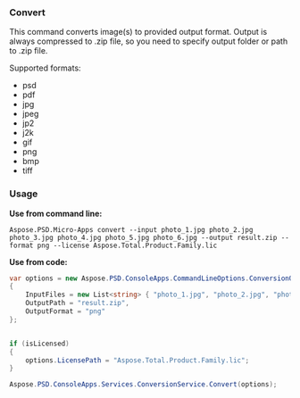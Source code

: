 ### Convert
This command converts image(s) to provided output format. Output is always compressed to .zip file, so you need to specify output folder or path to .zip file.

Supported formats:
- psd
- pdf
- jpg
- jpeg
- jp2
- j2k
- gif
- png
- bmp
- tiff


### Usage
**Use from command line:**

``` 
Aspose.PSD.Micro-Apps convert --input photo_1.jpg photo_2.jpg photo_3.jpg photo_4.jpg photo_5.jpg photo_6.jpg --output result.zip --format png --license Aspose.Total.Product.Family.lic
```

**Use from code:**

``` csharp
var options = new Aspose.PSD.ConsoleApps.CommandLineOptions.ConversionOptions
{
    InputFiles = new List<string> { "photo_1.jpg", "photo_2.jpg", "photo_3.jpg", "photo_4.jpg", "photo_5.jpg", "photo_6.jpg" },
    OutputPath = "result.zip",
    OutputFormat = "png"
};


if (isLicensed)
{
    options.LicensePath = "Aspose.Total.Product.Family.lic";
}

Aspose.PSD.ConsoleApps.Services.ConversionService.Convert(options);
```
